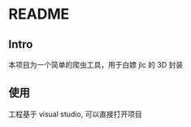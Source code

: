 # README

## Intro

本项目为一个简单的爬虫工具，用于白嫖 jlc 的 3D 封装

[](./Media/Image/screen_shot.jpg)

## 使用

工程基于 visual studio, 可以直接打开项目

